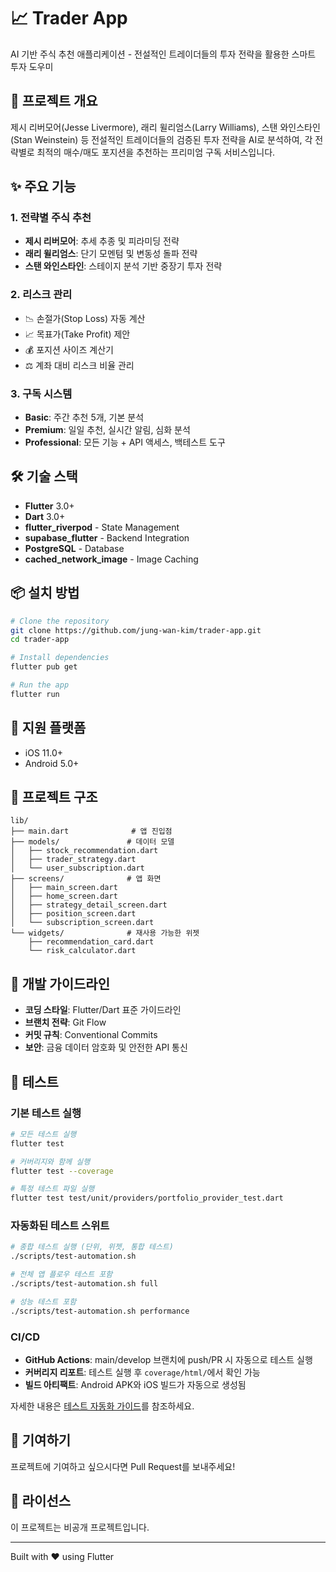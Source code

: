 # 📈 Trader App

AI 기반 주식 추천 애플리케이션 - 전설적인 트레이더들의 투자 전략을 활용한 스마트 투자 도우미

## 🚀 프로젝트 개요

제시 리버모어(Jesse Livermore), 래리 윌리엄스(Larry Williams), 스탠 와인스타인(Stan Weinstein) 등 전설적인 트레이더들의 검증된 투자 전략을 AI로 분석하여, 각 전략별로 최적의 매수/매도 포지션을 추천하는 프리미엄 구독 서비스입니다.

## ✨ 주요 기능

### 1. 전략별 주식 추천
- **제시 리버모어**: 추세 추종 및 피라미딩 전략
- **래리 윌리엄스**: 단기 모멘텀 및 변동성 돌파 전략
- **스탠 와인스타인**: 스테이지 분석 기반 중장기 투자 전략

### 2. 리스크 관리
- 📉 손절가(Stop Loss) 자동 계산
- 📈 목표가(Take Profit) 제안
- 💰 포지션 사이즈 계산기
- ⚖️ 계좌 대비 리스크 비율 관리

### 3. 구독 시스템
- **Basic**: 주간 추천 5개, 기본 분석
- **Premium**: 일일 추천, 실시간 알림, 심화 분석
- **Professional**: 모든 기능 + API 액세스, 백테스트 도구

## 🛠 기술 스택

- **Flutter** 3.0+
- **Dart** 3.0+
- **flutter_riverpod** - State Management
- **supabase_flutter** - Backend Integration
- **PostgreSQL** - Database
- **cached_network_image** - Image Caching

## 📦 설치 방법

```bash
# Clone the repository
git clone https://github.com/jung-wan-kim/trader-app.git
cd trader-app

# Install dependencies
flutter pub get

# Run the app
flutter run
```

## 📱 지원 플랫폼

- iOS 11.0+
- Android 5.0+

## 📂 프로젝트 구조

```
lib/
├── main.dart              # 앱 진입점
├── models/               # 데이터 모델
│   ├── stock_recommendation.dart
│   ├── trader_strategy.dart
│   └── user_subscription.dart
├── screens/              # 앱 화면
│   ├── main_screen.dart
│   ├── home_screen.dart
│   ├── strategy_detail_screen.dart
│   ├── position_screen.dart
│   └── subscription_screen.dart
└── widgets/              # 재사용 가능한 위젯
    ├── recommendation_card.dart
    └── risk_calculator.dart
```

## 🔧 개발 가이드라인

- **코딩 스타일**: Flutter/Dart 표준 가이드라인
- **브랜치 전략**: Git Flow
- **커밋 규칙**: Conventional Commits
- **보안**: 금융 데이터 암호화 및 안전한 API 통신

## 🧪 테스트

### 기본 테스트 실행

```bash
# 모든 테스트 실행
flutter test

# 커버리지와 함께 실행
flutter test --coverage

# 특정 테스트 파일 실행
flutter test test/unit/providers/portfolio_provider_test.dart
```

### 자동화된 테스트 스위트

```bash
# 종합 테스트 실행 (단위, 위젯, 통합 테스트)
./scripts/test-automation.sh

# 전체 앱 플로우 테스트 포함
./scripts/test-automation.sh full

# 성능 테스트 포함
./scripts/test-automation.sh performance
```

### CI/CD

- **GitHub Actions**: main/develop 브랜치에 push/PR 시 자동으로 테스트 실행
- **커버리지 리포트**: 테스트 실행 후 `coverage/html/`에서 확인 가능
- **빌드 아티팩트**: Android APK와 iOS 빌드가 자동으로 생성됨

자세한 내용은 [테스트 자동화 가이드](docs/test-automation-guide.md)를 참조하세요.

## 🤝 기여하기

프로젝트에 기여하고 싶으시다면 Pull Request를 보내주세요!

## 📄 라이선스

이 프로젝트는 비공개 프로젝트입니다.

---

Built with ❤️ using Flutter